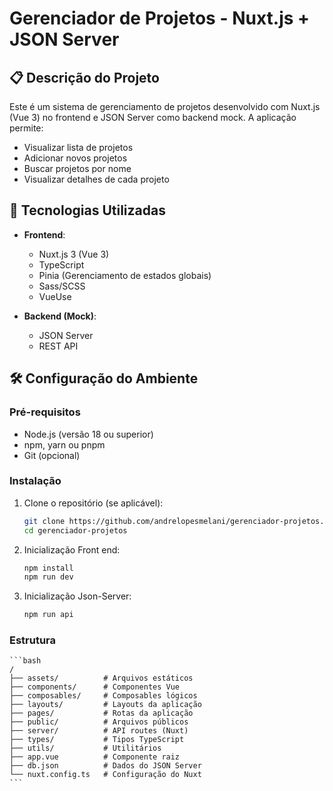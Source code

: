 # Gerenciador de Projetos - Nuxt.js + JSON Server

## 📋 Descrição do Projeto

Este é um sistema de gerenciamento de projetos desenvolvido com Nuxt.js (Vue 3) no frontend e JSON Server como backend mock. A aplicação permite:

- Visualizar lista de projetos
- Adicionar novos projetos
- Buscar projetos por nome
- Visualizar detalhes de cada projeto

## 🚀 Tecnologias Utilizadas

- **Frontend**: 
  - Nuxt.js 3 (Vue 3)
  - TypeScript
  - Pinia (Gerenciamento de estados globais)
  - Sass/SCSS
  - VueUse

- **Backend (Mock)**:
  - JSON Server
  - REST API

## 🛠️ Configuração do Ambiente

### Pré-requisitos

- Node.js (versão 18 ou superior)
- npm, yarn ou pnpm
- Git (opcional)

### Instalação

1. Clone o repositório (se aplicável):
   ```bash
   git clone https://github.com/andrelopesmelani/gerenciador-projetos.git
   cd gerenciador-projetos
   ```

2. Inicialização Front end:
    ```bash
    npm install
    npm run dev
    ```

3. Inicialização Json-Server:
    ```bash
    npm run api
    ```

### Estrutura

    ```bash
    /
    ├── assets/          # Arquivos estáticos
    ├── components/      # Componentes Vue
    ├── composables/     # Composables lógicos
    ├── layouts/         # Layouts da aplicação
    ├── pages/           # Rotas da aplicação
    ├── public/          # Arquivos públicos
    ├── server/          # API routes (Nuxt)
    ├── types/           # Tipos TypeScript
    ├── utils/           # Utilitários
    ├── app.vue          # Componente raiz
    ├── db.json          # Dados do JSON Server
    └── nuxt.config.ts   # Configuração do Nuxt
    ```
